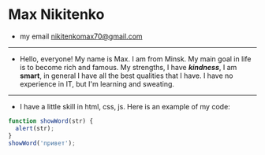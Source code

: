 # Max Nikitenko

- my email nikitenkomax70@gmail.com

---

- Hello, everyone! My name is Max. I am from Minsk. My main goal in life is to become rich and famous. My strengths, I have **_kindness_**, I am **smart**, in general I have all the best qualities that I have. I have no experience in IT, but I'm learning and sweating.

---

- I have a little skill in html, css, js.
  Here is an example of my code:

```javascript
function showWord(str) {
  alert(str);
}
showWord('привет');
```
